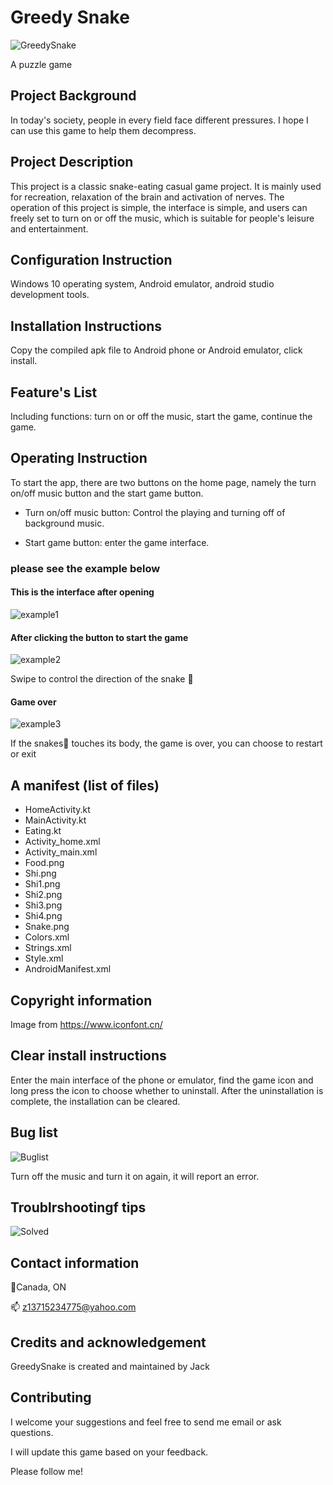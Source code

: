 # Greedy Snake
![GreedySnake](https://user-images.githubusercontent.com/80426124/114316505-e1ad3780-9ad1-11eb-9189-29fc797b774b.png)

A puzzle game


## Project Background
In today's society, people in every field face different pressures. I hope I can use this game to help them decompress.

## Project Description
This project is a classic snake-eating casual game project. It is mainly used for recreation, relaxation of the brain and activation of nerves. The operation of this project is simple, the interface is simple, and users can freely set to turn on or off the music, which is suitable for people's leisure and entertainment.

## Configuration Instruction
Windows 10 operating system, Android emulator, android studio development tools.

## Installation Instructions
Copy the compiled apk file to Android phone or Android emulator, click install.

## Feature's List
Including functions: turn on or off the music, start the game, continue the game.

## Operating Instruction
To start the app, there are two buttons on the home page, namely the turn on/off music button and the start game button. 

* Turn on/off music button: Control the playing and turning off of background music.

* Start game button: enter the game interface.

### please see the example below 
#### This is the interface after opening
![example1](https://user-images.githubusercontent.com/80426124/114318030-02c55680-9ad9-11eb-86f6-b702860f76c8.png)

#### After clicking the button to start the game
![example2](https://user-images.githubusercontent.com/80426124/114318084-4e780000-9ad9-11eb-9ff6-eea2da5e6e4d.png)

Swipe to control the direction of the snake 🐍

#### Game over
![example3](https://user-images.githubusercontent.com/80426124/114318130-96972280-9ad9-11eb-8a9f-8c98a3950422.png)

If the snakes🐍 touches its body, the game is over, you can choose to restart or exit

## A manifest (list of files)
* HomeActivity.kt
* MainActivity.kt
* Eating.kt
* Activity_home.xml
* Activity_main.xml
* Food.png
* Shi.png
* Shi1.png
* Shi2.png
* Shi3.png
* Shi4.png
* Snake.png
* Colors.xml
* Strings.xml
* Style.xml
* AndroidManifest.xml

## Copyright information
Image from https://www.iconfont.cn/

## Clear install instructions
Enter the main interface of the phone or emulator, find the game icon and long press the icon to choose whether to uninstall. After the uninstallation is complete, the installation can be cleared.

## Bug list
![Buglist](https://user-images.githubusercontent.com/80426124/115061269-f5ccac80-9eb6-11eb-9789-0e9c4279a3dd.jpg)

Turn off the music and turn it on again, it will report an error.

## Troublrshootingf tips
![Solved](https://user-images.githubusercontent.com/80426124/115061415-2876a500-9eb7-11eb-9b14-1bd5d2c35327.jpg)

## Contact information
📍Canada, ON

📫 z13715234775@yahoo.com

## Credits and acknowledgement
GreedySnake is created and maintained by Jack

## Contributing
I welcome your suggestions and feel free to send me email or ask questions.

I will update this game based on your feedback.

Please follow me!
